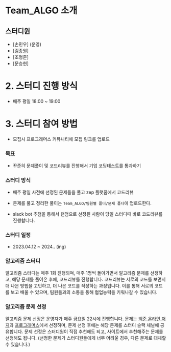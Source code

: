 # Team_ALGO 소개

## 스터디원

- [손민우] (운영)
- [김종원]
- [조형준]
- [문승현]

# 2. 스터디 진행 방식
- 매주 평일 18:00 ~ 19:00

# 3. 스터디 참여 방법
- 모집시 프로그래머스 커뮤니티에 모집 링크를 업로드


### 목표
- 꾸준히 문제풀이 및 코드리뷰를 진행해서 기업 코딩테스트를 통과하기

### 스터디 방식
- 매주 평일 사전에 선정된 문제들을 풀고 zep 플랫폼에서 코드리뷰

- 문제를 풀고 정리한 풀이는 `Team_ALGO/팀원별 폴더/문제 폴더`에 업로드한다.

- slack bot 추첨을 통해서 랜덤으로 선정된 사람이 당일 스터디때 바로 코드리뷰를 진행합니다.

### 스터디 일정
- 2023.04.12 ~ 2024.. (ing)



### 알고리즘 스터디

알고리즘 스터디는 매주 1회 진행되며, 매주 1명씩 돌아가면서 알고리즘 문제를 선정하고, 해당 문제를 풀어온 후에, 코드리뷰를 진행합니다. 코드리뷰는 서로의 코드를 보면서 더 나은 방법을 고민하고, 더 나은 코드를 작성하는 과정입니다. 이를 통해 서로의 코드를 보고 배울 수 있으며, 팀원들과의 소통을 통해 협업능력을 키워나갈 수 있습니다.

### 알고리즘 문제 선정

알고리즘 문제 선정은 운영자가 매주 금요일 22시에 진행합니다.
문제는 [백준 온라인 저지](https://www.acmicpc.net/)과 [프로그래머스](https://programmers.co.kr/)에서 선정하며, 문제 선정 후에는 해당 문제를 스터디 슬랙 채널에 공유합니다. 문제 선정은 스터디원이 직접 추천해도 되고, 사이트에서 추천해주는 문제를 선정해도 됩니다. (선정한 문제가 스터디원들에게 너무 어려울 경우, 다른 문제로 대체할 수 있습니다.)
